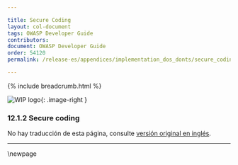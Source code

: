 ```yaml
---

title: Secure Coding
layout: col-document
tags: OWASP Developer Guide
contributors:
document: OWASP Developer Guide
order: 54120
permalink: /release-es/appendices/implementation_dos_donts/secure_coding/

---
```


{% include breadcrumb.html %}

<style type="text/css">
.image-right {
  height: 180px;
  display: block;
  margin-left: auto;
  margin-right: auto;
  float: right;
}
</style>

![WIP logo](../../../assets/images/dg_wip.png "Trabajo en curso"){: .image-right }

### 12.1.2 Secure coding

No hay traducción de esta página, consulte [versión original en inglés][release140102].

----

[release140102]: https://github.com/OWASP/www-project-developer-guide/blob/main/release/14-appendices/01-implementation-dos-donts/02-secure-coding.md

\newpage
